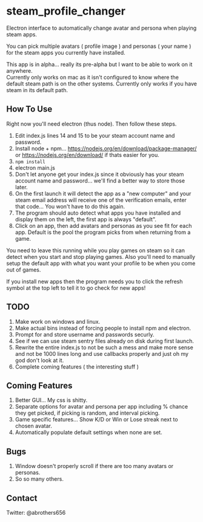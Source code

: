 # steam_profile_changer
Electron interface to automatically change avatar and persona when playing steam apps.

You can pick multiple avatars ( profile image ) and personas ( your name ) for the steam apps you currently have installed.

This app is in alpha... really its pre-alpha but I want to be able to work on it anywhere.  
Currently only works on mac as it isn't configured to know where the default steam path is on the other systems.
Currently only works if you have steam in its default path.

## How To Use
Right now you'll need electron (thus node).  Then follow these steps.
1. Edit index.js lines 14 and 15 to be your steam account name and password.
2. Install node + npm... https://nodejs.org/en/download/package-manager/ or https://nodejs.org/en/download/ if thats easier for you.
3. `npm install`
4. electron main.js
5. Don't let anyone get your index.js since it obviously has your steam account name and password... we'll find a better way to store those later.
6. On the first launch it will detect the app as a "new computer" and your steam email address will receive one of the verification emails, enter that code... You won't have to do this again.
7. The program should auto detect what apps you have installed and display them on the left, the first app is always "default".
8. Click on an app, then add avatars and personas as you see fit for each app.  Default is the pool the program picks from when returning from a game.

You need to leave this running while you play games on steam so it can detect when you start and stop playing games.
Also you'll need to manually setup the default app with what you want your profile to be when you come out of games.

If you install new apps then the program needs you to click the refresh symbol at the top left to tell it to go check for new apps!

## TODO 
1. Make work on windows and linux.  
2. Make actual bins instead of forcing people to install npm and electron.
3. Prompt for and store username and passwords securly.
4. See if we can use steam sentry files already on disk during first launch.
5. Rewrite the entire index.js to not be such a mess and make more sense and not be 1000 lines long and use callbacks properly and just oh my god don't look at it.
6. Complete coming features ( the interesting stuff )

## Coming Features
1. Better GUI... My css is shitty.
2. Separate options for avatar and persona per app including % chance they get picked, if picking is random, and interval picking.
3. Game specific features... Show K/D or Win or Lose streak next to chosen avatar.
4. Automatically populate default settings when none are set.

## Bugs
1. Window doesn't properly scroll if there are too many avatars or personas.
2. So so many others.

## Contact
Twitter: @abrothers656

